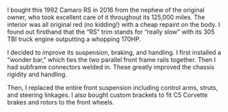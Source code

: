 I bought this 1992 Camaro RS in 2016 from the nephew of the original owner, who took excellent care of it throughout its 125,000 miles. The interior was all original red (no kidding!) with a cheap repaint on the body. I found out firsthand that the “RS” trim stands for “really slow” with its 305 TBI truck engine outputting a whopping 170HP.

I decided to improve its suspension, braking, and handling. I first installed a “wonder bar,” which ties the two parallel front frame rails together. Then I had subframe connectors welded in. These greatly improved the chassis rigidity and handling.

 Then, I replaced the entire front suspension including control arms, struts, and steering linkages. I also bought custom brackets to fit C5 Corvette brakes and rotors to the front wheels.
